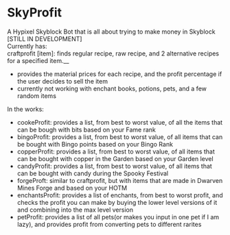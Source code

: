 # SkyProfit
A Hypixel Skyblock Bot that is all about trying to make money in Skyblock \
[STILL IN DEVELOPMENT] \
Currently has: \
craftprofit [item]: finds regular recipe, raw recipe, and 2 alternative recipes for a specified item.__
- provides the material prices for each recipe, and the profit percentage if the user decides to sell the item
- currently not working with enchant books, potions, pets, and a few random items

In the works:
- cookeProfit: provides a list, from best to worst value, of all the items that can be bough with bits based on your Fame rank
- bingoProfit: provides a list, from best to worst value, of all items that can be bought with Bingo points based on your Bingo Rank
- copperProfit: provides a list, from best to worst value, of all items that can be bought with copper in the Garden based on your Garden level
- candyProfit: provides a list, from best to worst value, of all items that can be bought with candy during the Spooky Festival
- forgeProft: similar to craftprofit, but with items that are made in Dwarven Mines Forge and based on your HOTM
- enchantsProfit: provides a list of enchants, from best to worst profit, and checks the profit you can make by buying the lower level versions of it and combining into the max level version
- petProfit: provides a list of all pets(or makes you input in one pet if I am lazy), and provides profit from converting pets to different rarites


